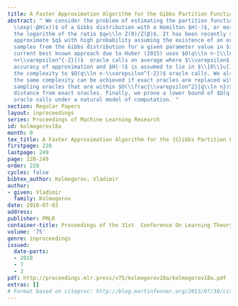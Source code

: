 ```yaml
---
title: A Faster Approximation Algorithm for the Gibbs Partition Function
abstract: " We consider the problem of estimating the partition function $Z(β)=\\sum_x
  \\exp(-βH(x))$ of a Gibbs distribution with a Hamilton $H(⋅)$, or more precisely
  the logarithm of the ratio $q=\\ln Z(0)/Z(β)$. It has been recently shown how to
  approximate $q$ with high probability assuming the existence of an oracle that produces
  samples from the Gibbs distribution for a given parameter value in $[0,β]$. The
  current best known approach due to Huber (2015) uses $O(q\\ln n⋅[\\ln q + \\ln \\ln
  n+\\varepsilon^{-2}])$  oracle calls on average where $\\varepsilon$ is the desired
  accuracy of approximation and $H(⋅)$ is assumed to lie in $\\{0\\}∪[1,n]$. We improve
  the complexity to $O(q\\ln n⋅\\varepsilon^{-2})$ oracle calls. We also show that
  the same complexity can be achieved if exact oracles are replaced with approximate
  sampling oracles that are within $O(\\frac{\\varepsilon^2}{q\\ln n})$ variation
  distance from exact oracles. Finally, we prove a lower bound of $Ω(q⋅\\varepsilon^{-2})$
  oracle calls under a natural model of computation. "
section: Regular Papers
layout: inproceedings
series: Proceedings of Machine Learning Research
id: kolmogorov18a
month: 0
tex_title: A Faster Approximation Algorithm for the {G}ibbs Partition Function
firstpage: 228
lastpage: 249
page: 228-249
order: 228
cycles: false
bibtex_author: Kolmogorov, Vladimir
author:
- given: Vladimir
  family: Kolmogorov
date: 2018-07-03
address: 
publisher: PMLR
container-title: Proceedings of the 31st  Conference On Learning Theory
volume: '75'
genre: inproceedings
issued:
  date-parts:
  - 2018
  - 7
  - 3
pdf: http://proceedings.mlr.press/v75/kolmogorov18a/kolmogorov18a.pdf
extras: []
# Format based on citeproc: http://blog.martinfenner.org/2013/07/30/citeproc-yaml-for-bibliographies/
---
```

